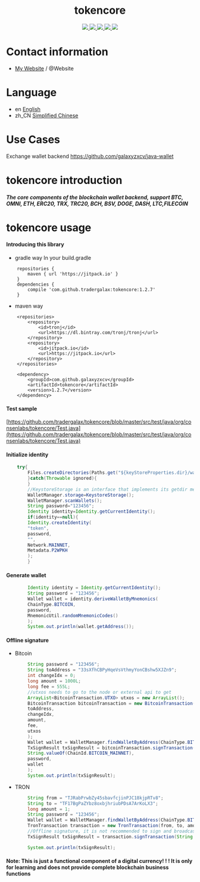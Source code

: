 <h1 align="center">
  tokencore
</h1>
<p align="center">

  <a href="https://travis-ci.com/tradergalax/tokencore">
    <img src="https://travis-ci.com/tradergalax/tokencore.svg?branch=master">
  </a>

  <a href="https://github.com/tradergalax/tokencore/issues">
    <img src="https://img.shields.io/github/issues/tradergalax/tokencore.svg">
  </a>

  <a href="https://github.com/tradergalax/tokencore/pulls">
    <img src="https://img.shields.io/github/issues-pr/tradergalax/tokencore.svg">
  </a>

  <a href="https://github.com/tradergalax/tokencore/graphs/contributors">
    <img src="https://img.shields.io/github/contributors/tradergalax/tokencore.svg">
  </a>

  <a href="LICENSE">
    <img src="https://img.shields.io/github/license/tradergalax/tokencore.svg">
  </a>

</p>

# Contact information

- [My Website](https://tradergalax.xyz) / @Website

# Language

- en [English](README.md)
- zh_CN [Simplified Chinese](README_zh_CN.md)

# Use Cases

Exchange wallet backend https://github.com/galaxyzxcv/java-wallet

# tokencore introduction

##### The core components of the blockchain wallet backend, support BTC, OMNI, ETH, ERC20, TRX, TRC20, BCH, BSV, DOGE, DASH, LTC,FILECOIN

# tokencore usage

#### Introducing this library

- gradle way In your build.gradle

```
    repositories {
        maven { url 'https://jitpack.io' }
    }
    dependencies {
        compile 'com.github.tradergalax:tokencore:1.2.7'
    }
```

- maven way

```
	<repositories>
		<repository>
		    <id>tronj</id>
		    <url>https://dl.bintray.com/tronj/tronj</url>
		</repository>
		<repository>
		    <id>jitpack.io</id>
		    <url>https://jitpack.io</url>
		</repository>
	</repositories>
	
	<dependency>
	    <groupId>com.github.galaxyzxcv</groupId>
	    <artifactId>tokencore</artifactId>
	    <version>1.2.7</version>
	</dependency>
```

#### Test sample

[https://github.com/tradergalax/tokencore/blob/master/src/test/java/org/consenlabs/tokencore/Test.java](https://github.com/tradergalax/tokencore/blob/master/src/test/java/org/consenlabs/tokencore/Test.java)

#### Initialize identity

```java
    try{
        Files.createDirectories(Paths.get("${keyStoreProperties.dir}/wallets"))
        }catch(Throwable ignored){
        }
        //KeystoreStorage is an interface that implements its getdir method
        WalletManager.storage=KeystoreStorage();
        WalletManager.scanWallets();
        String password="123456";
        Identity identity=Identity.getCurrentIdentity();
        if(identity==null){
        Identity.createIdentity(
        "token",
        password,
        "",
        Network.MAINNET,
        Metadata.P2WPKH
        );
        }
```

#### Generate wallet

```java
        Identity identity = Identity.getCurrentIdentity();
        String password = "123456";
        Wallet wallet = identity.deriveWalletByMnemonics(
        ChainType.BITCOIN,
        password,
        MnemonicUtil.randomMnemonicCodes()
        );
        System.out.println(wallet.getAddress());

```

#### Offline signature

- Bitcoin

```java
        String password = "123456";
        String toAddress = "33sXfhCBPyHqeVsVthmyYonCBshw5XJZn9";
        int changeIdx = 0;
        long amount = 1000L;
        long fee = 555L;
        //utxos needs to go to the node or external api to get
        ArrayList<BitcoinTransaction.UTXO> utxos = new ArrayList();
        BitcoinTransaction bitcoinTransaction = new BitcoinTransaction(
        toAddress,
        changeIdx,
        amount,
        fee,
        utxos
        );
        Wallet wallet = WalletManager.findWalletByAddress(ChainType.BITCOIN, "33sXfhCBPyHqeVsVthmyYonCBshw5XJZn9");
        TxSignResult txSignResult = bitcoinTransaction.signTransaction(
        String.valueOf(ChainId.BITCOIN_MAINNET),
        password,
        wallet
        );
        System.out.println(txSignResult);
```

- TRON

```java
        String from = "TJRabPrwbZy45sbavfcjinPJC18kjpRTv8";
        String to = "TF17BgPaZYbz8oxbjhriubPDsA7ArKoLX3";
        long amount = 1;
        String password = "123456";
        Wallet wallet = WalletManager.findWalletByAddress(ChainType.BITCOIN, "TJRabPrwbZy45sbavfcjinPJC18kjpRTv8");
        TronTransaction transaction = new TronTransaction(from, to, amount);
        //Offline signature, it is not recommended to sign and broadcast together
        TxSignResult txSignResult = transaction.signTransaction(String.valueOf(ChainId.BITCOIN_MAINNET), password, wallet);

        System.out.println(txSignResult);
```

#### Note: This is just a functional component of a digital currency! ! ! It is only for learning and does not provide complete blockchain business functions
